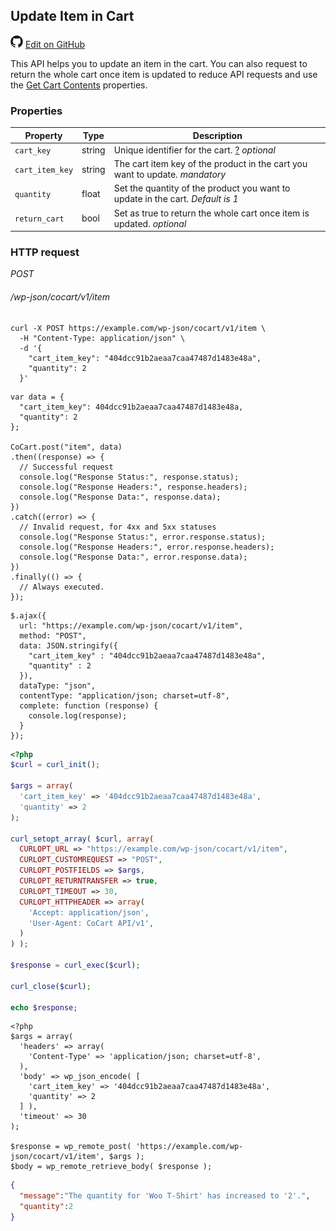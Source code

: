 ## Update Item in Cart ##

<img src="images/github.svg" width="20" height="20" alt="GitHub Mark Logo"> [Edit on GitHub](https://github.com/co-cart/co-cart-docs/blob/master/source/includes/cocart-v1/_update-item-in-cart.md)

This API helps you to update an item in the cart. You can also request to return the whole cart once item is updated to reduce API requests and use the [Get Cart Contents](#get-cart-get-cart-contents) properties.

### Properties ###

| Property        | Type   | Description                                                                                                                 |
| --------------- | ------ | --------------------------------------------------------------------------------------------------------------------------- |
| `cart_key`      | string | Unique identifier for the cart. <a class="label label-info" href="#cart-key">?</a> <i class="label label-info">optional</i> |
| `cart_item_key` | string | The cart item key of the product in the cart you want to update. <i class="label label-info">mandatory</i>                  |
| `quantity`      | float  | Set the quantity of the product you want to update in the cart. <i class="label label-info">Default is 1</i>                |
| `return_cart`   | bool   | Set as true to return the whole cart once item is updated. <i class="label label-info">optional</i>                         |

### HTTP request ###

<div class="api-endpoint">
  <div class="endpoint-data">
    <i class="label label-post">POST</i>
    <h6>/wp-json/cocart/v1/item</h6>
  </div>
</div>

```shell
curl -X POST https://example.com/wp-json/cocart/v1/item \
  -H "Content-Type: application/json" \
  -d '{
    "cart_item_key": "404dcc91b2aeaa7caa47487d1483e48a",
    "quantity": 2
  }'
```

```javascript--node
var data = {
  "cart_item_key": 404dcc91b2aeaa7caa47487d1483e48a,
  "quantity": 2
};

CoCart.post("item", data)
.then((response) => {
  // Successful request
  console.log("Response Status:", response.status);
  console.log("Response Headers:", response.headers);
  console.log("Response Data:", response.data);
})
.catch((error) => {
  // Invalid request, for 4xx and 5xx statuses
  console.log("Response Status:", error.response.status);
  console.log("Response Headers:", error.response.headers);
  console.log("Response Data:", error.response.data);
})
.finally(() => {
  // Always executed.
});
```

```javascript--jquery
$.ajax({
  url: "https://example.com/wp-json/cocart/v1/item",
  method: "POST",
  data: JSON.stringify({
    "cart_item_key" : "404dcc91b2aeaa7caa47487d1483e48a",
    "quantity" : 2
  }),
  dataType: "json",
  contentType: "application/json; charset=utf-8",
  complete: function (response) {
    console.log(response);
  }
});
```

```php
<?php
$curl = curl_init();

$args = array(
  'cart_item_key' => '404dcc91b2aeaa7caa47487d1483e48a',
  'quantity' => 2
);

curl_setopt_array( $curl, array(
  CURLOPT_URL => "https://example.com/wp-json/cocart/v1/item",
  CURLOPT_CUSTOMREQUEST => "POST",
  CURLOPT_POSTFIELDS => $args,
  CURLOPT_RETURNTRANSFER => true,
  CURLOPT_TIMEOUT => 30,
  CURLOPT_HTTPHEADER => array(
    'Accept: application/json',
    'User-Agent: CoCart API/v1',
  )
) );

$response = curl_exec($curl);

curl_close($curl);

echo $response;
```

```php--wp-http-api
<?php
$args = array(
  'headers' => array(
    'Content-Type' => 'application/json; charset=utf-8',
  ),
  'body' => wp_json_encode( [
    'cart_item_key' => '404dcc91b2aeaa7caa47487d1483e48a',
    'quantity' => 2
  ] ),
  'timeout' => 30
);

$response = wp_remote_post( 'https://example.com/wp-json/cocart/v1/item', $args );
$body = wp_remote_retrieve_body( $response );
```

```json
{
  "message":"The quantity for 'Woo T-Shirt' has increased to '2'.",
  "quantity":2
}
```
